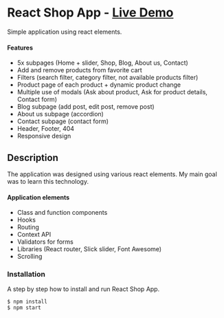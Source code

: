 # React Shop App - [Live Demo](https://angry-engelbart-efd126.netlify.app/)

Simple application using react elements.

#### Features

- 5x subpages (Home + slider, Shop, Blog, About us, Contact)
- Add and remove products from favorite cart
- Filters (search filter, category filter, not available products filter)
- Product page of each product + dynamic product change
- Multiple use of modals (Ask about product, Ask for product details, Contact form)
- Blog subpage (add post, edit post, remove post)
- About us subpage (accordion)
- Contact subpage (contact form)
- Header, Footer, 404
- Responsive design

## Description

The application was designed using various react elements. My main goal was to learn this technology.

#### Application elements

- Class and function components
- Hooks
- Routing
- Context API
- Validators for forms
- Libraries (React router, Slick slider, Font Awesome)
- Scrolling

### Installation

A step by step how to install and run React Shop App.

```
$ npm install
$ npm start
```
